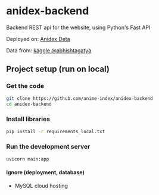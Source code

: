 # anidex-backend

Backend REST api for the website, using Python's Fast API

Deployed on: [Anidex Deta](https://anidex.deta.dev/)

Data from: [kaggle @abhishtagatya](https://www.kaggle.com/datasets/abhishtagatya/my-anime-list-2021)

## Project setup (run on local)

### Get the code
```sh
git clone https://github.com/anime-index/anidex-backend
cd anidex-backend
```

### Install libraries
```sh
pip install -r requirements_local.txt
```

### Run the development server
```sh
uvicorn main:app
```

#### Ignore (deployment, database)
- MySQL cloud hosting

